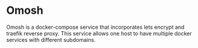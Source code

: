 # Omosh

Omosh is a docker-compose service that incorporates lets encrypt and traefik reverse proxy. This service allows one host to have multiple docker services with different subdomains. 